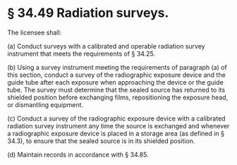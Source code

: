# § 34.49   Radiation surveys.

The licensee shall:


(a) Conduct surveys with a calibrated and operable radiation survey instrument that meets the requirements of § 34.25.


(b) Using a survey instrument meeting the requirements of paragraph (a) of this section, conduct a survey of the radiographic exposure device and the guide tube after each exposure when approaching the device or the guide tube. The survey must determine that the sealed source has returned to its shielded position before exchanging films, repositioning the exposure head, or dismantling equipment.


(c) Conduct a survey of the radiographic exposure device with a calibrated radiation survey instrument any time the source is exchanged and whenever a radiographic exposure device is placed in a storage area (as defined in § 34.3), to ensure that the sealed source is in its shielded position.


(d) Maintain records in accordance with § 34.85.




